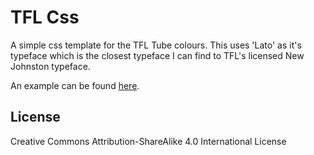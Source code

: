 # TFL Css

A simple css template for the TFL Tube colours. This uses 'Lato' as it's typeface which is the closest typeface I can find to TFL's licensed New Johnston typeface. 

An example can be found [here](http://www.ricahrdallen.co.uk/tflcss).

## License

Creative Commons Attribution-ShareAlike 4.0 International License
